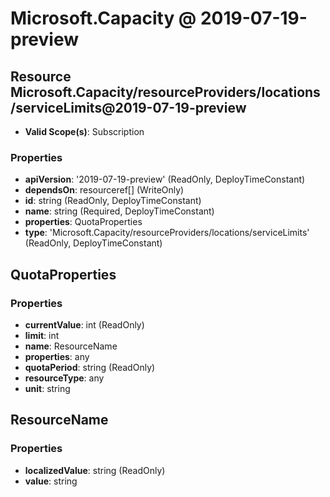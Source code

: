 # Microsoft.Capacity @ 2019-07-19-preview

## Resource Microsoft.Capacity/resourceProviders/locations/serviceLimits@2019-07-19-preview
* **Valid Scope(s)**: Subscription
### Properties
* **apiVersion**: '2019-07-19-preview' (ReadOnly, DeployTimeConstant)
* **dependsOn**: resourceref[] (WriteOnly)
* **id**: string (ReadOnly, DeployTimeConstant)
* **name**: string (Required, DeployTimeConstant)
* **properties**: QuotaProperties
* **type**: 'Microsoft.Capacity/resourceProviders/locations/serviceLimits' (ReadOnly, DeployTimeConstant)

## QuotaProperties
### Properties
* **currentValue**: int (ReadOnly)
* **limit**: int
* **name**: ResourceName
* **properties**: any
* **quotaPeriod**: string (ReadOnly)
* **resourceType**: any
* **unit**: string

## ResourceName
### Properties
* **localizedValue**: string (ReadOnly)
* **value**: string

